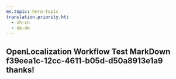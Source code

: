 ```yaml
---
ms.topic: hero-topic
translation.priority.ht: 
  - zh-cn
  - de-de
---
```

## OpenLocalization Workflow Test MarkDown f39eea1c-12cc-4611-b05d-d50a8913e1a9 thanks!

